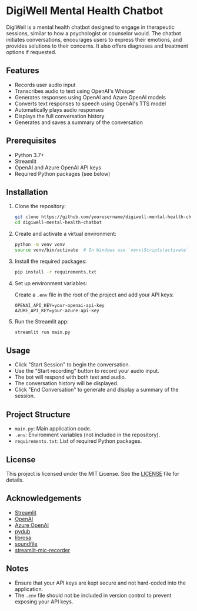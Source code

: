 # DigiWell Mental Health Chatbot

DigiWell is a mental health chatbot designed to engage in therapeutic sessions, similar to how a psychologist or counselor would. The chatbot initiates conversations, encourages users to express their emotions, and provides solutions to their concerns. It also offers diagnoses and treatment options if requested.

## Features

- Records user audio input
- Transcribes audio to text using OpenAI's Whisper
- Generates responses using OpenAI and Azure OpenAI models
- Converts text responses to speech using OpenAI's TTS model
- Automatically plays audio responses
- Displays the full conversation history
- Generates and saves a summary of the conversation

## Prerequisites

- Python 3.7+
- Streamlit
- OpenAI and Azure OpenAI API keys
- Required Python packages (see below)

## Installation

1. Clone the repository:

    ```sh
    git clone https://github.com/yourusername/digiwell-mental-health-chatbot.git
    cd digiwell-mental-health-chatbot
    ```

2. Create and activate a virtual environment:

    ```sh
    python -m venv venv
    source venv/bin/activate  # On Windows use `venv\Scripts\activate`
    ```

3. Install the required packages:

    ```sh
    pip install -r requirements.txt
    ```

4. Set up environment variables:

    Create a `.env` file in the root of the project and add your API keys:

    ```plaintext
    OPENAI_API_KEY=your-openai-api-key
    AZURE_API_KEY=your-azure-api-key
    ```

5. Run the Streamlit app:

    ```sh
    streamlit run main.py
    ```

## Usage

- Click "Start Session" to begin the conversation.
- Use the "Start recording" button to record your audio input.
- The bot will respond with both text and audio.
- The conversation history will be displayed.
- Click "End Conversation" to generate and display a summary of the session.

## Project Structure

- `main.py`: Main application code.
- `.env`: Environment variables (not included in the repository).
- `requirements.txt`: List of required Python packages.

## License

This project is licensed under the MIT License. See the [LICENSE](LICENSE) file for details.

## Acknowledgements

- [Streamlit](https://streamlit.io/)
- [OpenAI](https://www.openai.com/)
- [Azure OpenAI](https://azure.microsoft.com/en-us/services/cognitive-services/openai-service/)
- [pydub](https://github.com/jiaaro/pydub)
- [librosa](https://librosa.org/)
- [soundfile](https://pysoundfile.readthedocs.io/)
- [streamlit-mic-recorder](https://github.com/streamlit/mic-recorder)

## Notes

- Ensure that your API keys are kept secure and not hard-coded into the application.
- The `.env` file should not be included in version control to prevent exposing your API keys.

